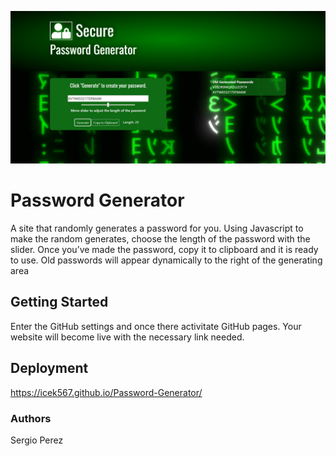 ![](img/password.jpg)



# Password Generator
A site that randomly generates a password for you. Using Javascript to make the random generates, choose the length of the password with the slider. Once you’ve made the password, copy it to clipboard and it is ready to use. Old passwords will appear dynamically to the right of the generating area

## Getting Started
Enter the GitHub settings and once there activitate GitHub pages. Your website will become live with the necessary link needed.
 
## Deployment
https://icek567.github.io/Password-Generator/
 
### Authors
Sergio Perez
